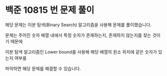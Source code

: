 # 백준 10815 번 문제 풀이

해당 문제는 이분 탐색(Binary Search) 알고리즘을 사용해 문제를 풀이했습니다.

문제는 주어진 숫자 배열 내에서 특정 숫자가 존재하는지, 존재하지 않는지를 찾는 것이기 때문에

이분 탐색 알고리즘인 Lower bound를 사용해 해당 배열의 원소 위치에 같은 숫자가 있는지 여부를

파악하면 해당 문제를 해결할 수 있습니다.
